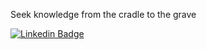 Seek knowledge from the cradle to the grave

[![Linkedin Badge](https://img.shields.io/badge/-Mujtaba-blue?style=flat-square&logo=Linkedin&logoColor=white&link=https://www.linkedin.com/in/syed-mujtaba/)](https://www.linkedin.com/in/syed-mujtaba/)
<!--
**mujtaba1747/mujtaba1747** is a ✨ _special_ ✨ repository because its `README.md` (this file) appears on your GitHub profile.

Here are some ideas to get you started:

- 🔭 I’m currently working on ...
- 🌱 I’m currently learning ...
- 👯 I’m looking to collaborate on ...
- 🤔 I’m looking for help with ...
- 💬 Ask me about ...
- 📫 How to reach me: ...
- 😄 Pronouns: ...
- ⚡ Fun fact: ...
-->
